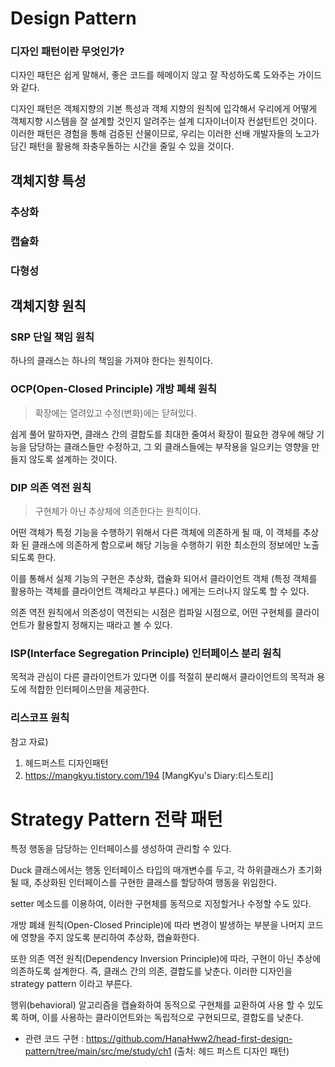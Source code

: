 # Design Pattern

### 디자인 패턴이란 무엇인가?
디자인 패턴은 쉽게 말해서, 좋은 코드를 헤메이지 않고 잘 작성하도록 도와주는 가이드와 같다.

디자인 패턴은 객체지향의 기본 특성과 객체 지향의 원칙에 입각해서 우리에게 어떻게 객체지향 시스템을 잘 설계할 것인지 알려주는 설계 디자이너이자 컨설턴트인 것이다.
이러한 패턴은 경험을 통해 검증된 산물이므로, 우리는 이러한 선배 개발자들의 노고가 담긴 패턴을 활용해 좌충우돌하는 시간을 줄일 수 있을 것이다.

## 객체지향 특성

### 추상화

### 캡슐화

### 다형성

## 객체지향 원칙

### SRP 단일 책임 원칙
하나의 클래스는 하나의 책임을 가져야 한다는 원칙이다.

### OCP(Open-Closed Principle) 개방 폐쇄 원칙
> 확장에는 열려있고 수정(변화)에는 닫혀있다.

쉽게 풀어 말하자면, 클래스 간의 결합도를 최대한 줄여서
확장이 필요한 경우에 해당 기능을 담당하는 클래스들만 수정하고,
그 외 클래스들에는 부작용을 일으키는 영향을 만들지 않도록 설계하는 것이다.

### DIP 의존 역전 원칙

>구현체가 아닌 추상체에 의존한다는 원칙이다.  

어떤 객체가 특정 기능을 수행하기 위해서 다른 객체에 의존하게 될 때, 이 객체를 추상화 된 클래스에 의존하게 함으로써 해당 기능을 수행하기 위한 최소한의 정보에만 노출되도록 한다.

이를 통해서 실제 기능의 구현은 추상화, 캡슐화 되어서 클라이언트 객체 (특정 객체를 활용하는 객체를 클라이언트 객체라고 부른다.) 에게는 드러나지 않도록 할 수 있다.

의존 역전 원칙에서 의존성이 역전되는 시점은 컴파일 시점으로, 어떤 구현체를 클라이언트가 활용할지 정해지는 때라고 볼 수 있다.

### ISP(Interface Segregation Principle) 인터페이스 분리 원칙 

목적과 관심이 다른 클라이언트가 있다면 이를 적절히 분리해서 클라이언트의 목적과 용도에 적합한 인터페이스만을 제공한다.

### 리스코프 원칙

참고 자료)
1. 헤드퍼스트 디자인패턴
2. https://mangkyu.tistory.com/194 [MangKyu's Diary:티스토리]


# Strategy Pattern 전략 패턴

특정 행동을 담당하는 인터페이스를 생성하여 관리할 수
있다.

Duck 클래스에서는 행동 인터페이스 타입의 매개변수를 두고,
각 하위클래스가 초기화될 때, 추상화된 인터페이스를 구현한 클래스를
할당하여 행동을 위임한다.

setter 메소드를 이용하여, 이러한 구현체를 동적으로 지정할거나
수정할 수도 있다.

개방 폐쇄 원칙(Open-Closed Principle)에 따라 변경이 발생하는 부분을
나머지 코드에 영향을 주지 않도록 분리하여 추상화, 캡슐화한다.

또한 의존 역전 원칙(Dependency Inversion Principle)에 따라, 구현이 아닌
추상에 의존하도록 설계한다. 즉, 클래스 간의 의존, 결합도를 낮춘다.
이러한 디자인을 strategy pattern 이라고 부른다.

행위(behavioral) 알고리즘을 캡슐화하여 동적으로 구현체를 교환하여 사용
할 수 있도록 하며, 이를 사용하는 클라이언트와는 독립적으로 구현되므로,
결합도를 낮춘다.

- 관련 코드 구현 : https://github.com/HanaHww2/head-first-design-pattern/tree/main/src/me/study/ch1 (출처: 헤드 퍼스트 디자인 패턴)
